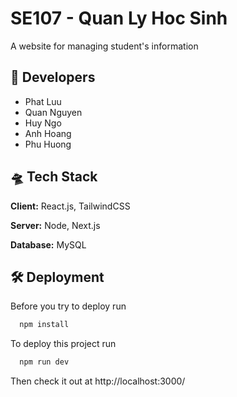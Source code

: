 
# SE107 - Quan Ly Hoc Sinh
A website for managing student's information



## 🥸 Developers

- Phat Luu
- Quan Nguyen
- Huy Ngo
- Anh Hoang
- Phu Huong

## 🛸 Tech Stack

**Client:** React.js, TailwindCSS

**Server:** Node, Next.js

**Database:** MySQL
## 🛠 Deployment

Before you try to deploy run

```bash
  npm install
```

To deploy this project run

```bash
  npm run dev
```

Then check it out at http://localhost:3000/
